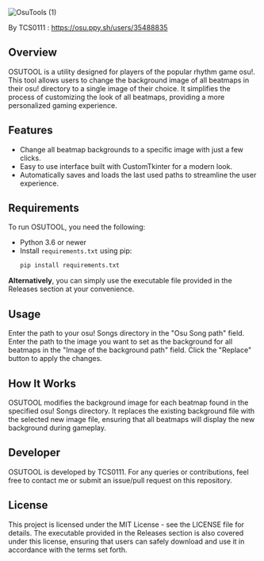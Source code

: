 
![OsuTools (1)](https://github.com/TCS0111/OSUTOOL/assets/169477119/02909d13-90d5-4883-aad4-d685cf45ec27)


By TCS0111 : https://osu.ppy.sh/users/35488835
 
## Overview

OSUTOOL is a utility designed for players of the popular rhythm game osu!. This tool allows users to change the background image of all beatmaps in their osu! directory to a single image of their choice. It simplifies the process of customizing the look of all beatmaps, providing a more personalized gaming experience.

## Features
- Change all beatmap backgrounds to a specific image with just a few clicks.
- Easy to use interface built with CustomTkinter for a modern look.
- Automatically saves and loads the last used paths to streamline the user experience.

## Requirements
To run OSUTOOL, you need the following:
- Python 3.6 or newer
- Install `requirements.txt` using pip:
   ```bash
   pip install requirements.txt


**Alternatively**, 
you can simply use the executable file provided in the Releases section at your convenience.

## Usage
Enter the path to your osu! Songs directory in the "Osu Song path" field.
Enter the path to the image you want to set as the background for all beatmaps in the "Image of the background path" field.
Click the "Replace" button to apply the changes.

## How It Works
OSUTOOL modifies the background image for each beatmap found in the specified osu! Songs directory. It replaces the existing background file with the selected new image file, ensuring that all beatmaps will display the new background during gameplay.

## Developer
OSUTOOL is developed by TCS0111. For any queries or contributions, feel free to contact me or submit an issue/pull request on this repository.

## License
This project is licensed under the MIT License - see the LICENSE file for details. The executable provided in the Releases section is also covered under this license, ensuring that users can safely download and use it in accordance with the terms set forth.
